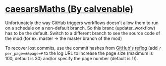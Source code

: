# [caesarsMaths (By calvenable)](https://github.com/calvenable/caesarsMaths)

Unfortunately the way GitHub triggers workflows doesn't allow them to run on a schedule on a non-default branch. So this branc (updater_workflow) has to be the default. Switch to a different branch to see the source code of the mod (for ex. master -> the master branch of the mod)

To recover lost commits, use the commit hashes from [GitHub's reflog](https://api.github.com/repos/KtaneModules/caesarsMaths-calvenable/events) (add `?per_page=#&page=#` to the log URL to increase the page size (maximum is 100, default is 30) and/or specify the page number (default is 1)).

